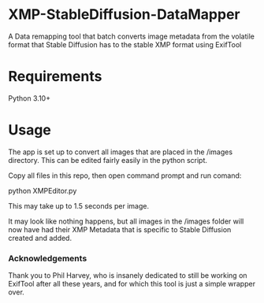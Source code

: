 # XMP-StableDiffusion-DataMapper
A Data remapping tool that batch converts image metadata from the volatile format that Stable Diffusion has to the stable XMP format using ExifTool

# Requirements
Python 3.10+ 

# Usage
The app is set up to convert all images that are placed in the /images directory. This can be edited fairly easily in the python script.

Copy all files in this repo, then open command prompt and run comand:

python XMPEditor.py

This may take up to 1.5 seconds per image.

It may look like nothing happens, but all images in the /images folder will now have had their XMP Metadata that is specific to Stable Diffusion created and added. 

### Acknowledgements
Thank you to Phil Harvey, who is insanely dedicated to still be working on ExifTool after all these years, and for which this tool is just a simple wrapper over.
